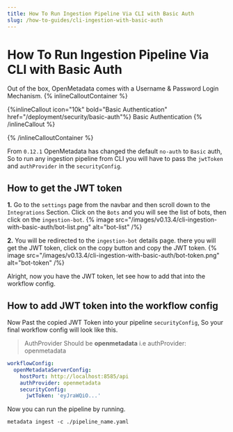 ```yaml
---
title: How To Run Ingestion Pipeline Via CLI with Basic Auth
slug: /how-to-guides/cli-ingestion-with-basic-auth
---
```


# How To Run Ingestion Pipeline Via CLI with Basic Auth

Out of the box, OpenMetadata comes with a Username & Password Login Mechanism.
{% inlineCalloutContainer %}

{%inlineCallout icon="10k" bold="Basic Authentication" href="/deployment/security/basic-auth"%}
Basic Authentication
{% /inlineCallout %}

{% /inlineCalloutContainer %}


From `0.12.1` OpenMetadata has changed the default `no-auth` to `Basic` auth, So to run any ingestion pipeline from CLI you will have to pass the `jwtToken` and `authProvider` in the `securityConfig`.

## How to get the JWT token

**1.** Go to the `settings` page from the navbar and then scroll down to the `Integrations` Section. Click on the `Bots` and you will see the list of bots, then click on the `ingestion-bot`.
   {% image
    src="/images/v0.13.4/cli-ingestion-with-basic-auth/bot-list.png"
    alt="bot-list" /%}


**2.** You will be redirected to the `ingestion-bot` details page. there you will get the JWT token, click on the copy button and copy the JWT token.
   {% image
src="/images/v0.13.4/cli-ingestion-with-basic-auth/bot-token.png"
alt="bot-token" /%}


Alright, now you have the JWT token, let see how to add that into the workflow config.

## How to add JWT token into the workflow config

Now Past the copied JWT Token into your pipeline `securityConfig`, So your final workflow config will look like this.


> AuthProvider Should be **openmetadata** i.e authProvider: openmetadata

```yaml
workflowConfig:
  openMetadataServerConfig:
    hostPort: http://localhost:8585/api
    authProvider: openmetadata
    securityConfig:
      jwtToken: 'eyJraWQiO...'
```

Now you can run the pipeline by running.

```commandline
metadata ingest -c ./pipeline_name.yaml
```
